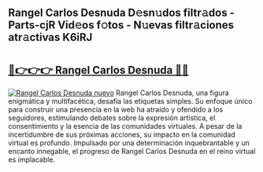 ## Rangel Carlos Desnuda D𝚎sn𝚞dos filtr𝚊dos - Parts-cjR Vid𝚎os f𝚘tos - N𝚞evas filtr𝚊ciones atr𝚊ctivas K6iRJ

# <h2><a href="http://mb5ciga.tromn.icu/?c=Rangel+Carlos+Desnuda">🔗👉👉👉 Rangel Carlos Desnuda 🔗🔗</a></h2>

[![Rangel Carlos Desnuda nuevo](https://i.imgur.com/pEAQMta.gif)](http://mb5ciga.tromn.icu/?c=Rangel+Carlos+Desnuda)
Rangel Carlos Desnuda, una figura enigmática y multifacética, desafía las etiquetas simples. Su enfoque único para construir una presencia en la web ha atraído y ofendido a los seguidores, estimulando debates sobre la expresión artística, el consentimiento y la esencia de las comunidades virtuales. A pesar de la incertidumbre de sus próximas acciones, su impacto en la comunidad virtual es profundo. Impulsado por una determinación inquebrantable y un encanto innegable, el progreso de Rangel Carlos Desnuda en el reino virtual es implacable.
